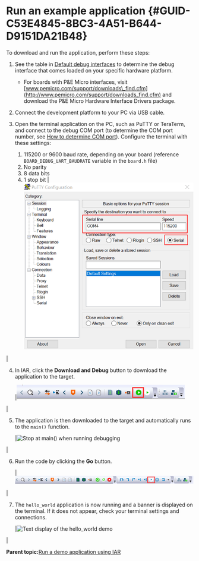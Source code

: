 # Run an example application {#GUID-C53E4845-8BC3-4A51-B644-D9151DA21B48}

To download and run the application, perform these steps:

1.  See the table in [Default debug interfaces](default_debug_interfaces.md#) to determine the debug interface that comes loaded on your specific hardware platform.
    -   For boards with P&E Micro interfaces, visit [www.pemicro.com/support/downloads\_find.cfm](http://www.pemicro.com/support/downloads_find.cfm) and download the P&E Micro Hardware Interface Drivers package.
2.  Connect the development platform to your PC via USB cable.
3.  Open the terminal application on the PC, such as PuTTY or TeraTerm, and connect to the debug COM port \(to determine the COM port number, see [How to determine COM port](how_to_determine_com_port.md)\). Configure the terminal with these settings:

    1.  115200 or 9600 baud rate, depending on your board \(reference `BOARD_DEBUG_UART_BAUDRATE` variable in the `board.h` file\)
    2.  No parity
    3.  8 data bits
    4.  1 stop bit
    |![](../images/terminal_putty_configuration.png "Terminal (PuTTY) configuration")

|

4.  In IAR, click the **Download and Debug** button to download the application to the target.

    |![](../images/download_and_debug_button.png "Download and Debug button")

|

5.  The application is then downloaded to the target and automatically runs to the `main()` function.

    |![](../images/stop_at_main_running_debugging.png "Stop at main() when running
											debugging")

|

6.  Run the code by clicking the **Go** button.

    |![](../images/go_button_001.png "Go button")

|

7.  The `hello_world` application is now running and a banner is displayed on the terminal. If it does not appear, check your terminal settings and connections.

    |![](../images/text_display_hello_world_001.png "Text display of the hello_world
											demo")

|


**Parent topic:**[Run a demo application using IAR](../topics/run_a_demo_application_using_iar.md)

